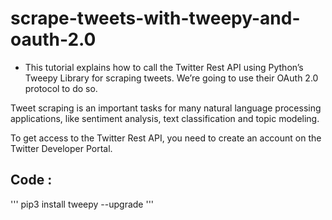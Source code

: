 # scrape-tweets-with-tweepy-and-oauth-2.0

* This tutorial explains how to call the Twitter Rest API using Python’s Tweepy Library for scraping tweets. We’re going to use their OAuth 2.0 protocol to do so.

Tweet scraping is an important tasks for many natural language processing applications, like sentiment analysis, text classification and topic modeling.

To get access to the Twitter Rest API, you need to create an account on the Twitter Developer Portal.

## Code : 
'''
pip3 install tweepy --upgrade
'''
